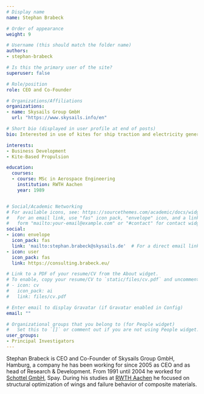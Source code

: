 ```yaml
---
# Display name
name: Stephan Brabeck

# Order of appearance
weight: 9

# Username (this should match the folder name)
authors:
- stephan-brabeck

# Is this the primary user of the site?
superuser: false

# Role/position
role: CEO and Co-Founder

# Organizations/Affiliations
organizations:
- name: Skysails Group GmbH
  url: "https://www.skysails.info/en"

# Short bio (displayed in user profile at end of posts)
bio: Interested in use of kites for ship traction and electricity generation.

interests:
- Business Development
- Kite-Based Propulsion

education:
  courses:
  - course: MSc in Aerospace Engineering
    institution: RWTH Aachen
    year: 1989


# Social/Academic Networking
# For available icons, see: https://sourcethemes.com/academic/docs/widgets/#icons
#   For an email link, use "fas" icon pack, "envelope" icon, and a link in the
#   form "mailto:your-email@example.com" or "#contact" for contact widget.
social:
- icon: envelope
  icon_pack: fas
  link: 'mailto:stephan.brabeck@skysails.de'  # For a direct email link, use "mailto:test@example.org".
- icon: user
  icon_pack: fas
  link: https://consulting.brabeck.eu/

# Link to a PDF of your resume/CV from the About widget.
# To enable, copy your resume/CV to `static/files/cv.pdf` and uncomment the lines below.  
# - icon: cv
#   icon_pack: ai
#   link: files/cv.pdf

# Enter email to display Gravatar (if Gravatar enabled in Config)
email: ""

# Organizational groups that you belong to (for People widget)
#   Set this to `[]` or comment out if you are not using People widget.  
user_groups:
- Principal Investigators
---
```


Stephan Brabeck is CEO and Co-Founder of Skysails Group GmbH, Hamburg, a company he has been working for since 2005 as CEO and as head of Research & Development. From 1991 until 2004 he worked for [Schottel GmbH](https://www.schottel.de), Spay. During his studies at [RWTH Aachen](https://www.rwth-aachen.de/) he focused on structural optimization of wings and failure behavior of composite materials.
